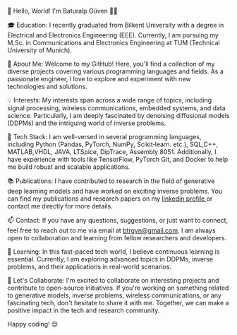 👋 Hello, World! I'm Baturalp Güven 👨‍💻

🎓 Education: I recently graduated from Bilkent University with a degree in Electrical and Electronics Engineering (EEE). Currently, I am pursuing my M.Sc. in Communications and Electronics Engineering at TUM (Technical University of Munich).

🚀 About Me: Welcome to my GitHub! Here, you'll find a collection of my diverse projects covering various programming languages and fields. As a passionate engineer, I love to explore and experiment with new technologies and solutions.

💡 Interests: My interests span across a wide range of topics, including signal processing, wireless communications, embedded systems, and data science. Particularly, I am deeply fascinated by denoising diffusional models (DDPMs) and the intriguing world of inverse problems.

🔧 Tech Stack: I am well-versed in several programming languages, including Python (Pandas, PyTorch, NumPy, Scikit‑learn. etc.), SQL,C++, MATLAB,VHDL, JAVA, LTSpice, DipTrace, Assembly 8051. Additionally, I have experience with tools like TensorFlow, PyTorch Git, and Docker to help me build robust and scalable applications.

📚 Publications: I have contributed to research in the field of generative deep learning models and have worked on exciting inverse problems. You can find my publications and research papers on my 
<a href="https://www.linkedin.com/in/baturalp-guven/"> linkedin profile </a> or contact me directly for more details.

📫 Contact: If you have any questions, suggestions, or just want to connect, feel free to reach out to me via email at btrgvn@gmail.com. I am always open to collaboration and learning from fellow researchers and developers.

🌱 Learning: In this fast-paced tech world, I believe continuous learning is essential. Currently, I am exploring advanced topics in DDPMs, inverse problems, and their applications in real-world scenarios.

🌟 Let's Collaborate: I'm excited to collaborate on interesting projects and contribute to open-source initiatives. If you're working on something related to generative models, inverse problems, wireless communications, or any fascinating tech, don't hesitate to share it with me. Together, we can make a positive impact in the tech and research community.

Happy coding! 😊
